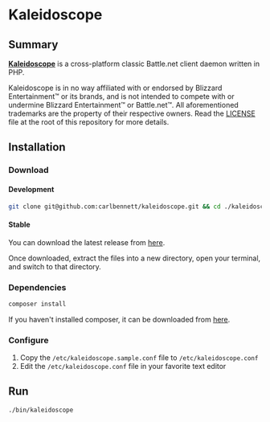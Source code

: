 # Kaleidoscope
## Summary
[**Kaleidoscope**](https://github.com/carlbennett/kaleidoscope) is a
cross-platform classic Battle.net client daemon written in PHP.

Kaleidoscope is in no way affiliated with or endorsed by Blizzard
Entertainment&trade; or its brands, and is not intended to compete with
or undermine Blizzard Entertainment&trade; or Battle.net&trade;. All
aforementioned trademarks are the property of their respective owners. Read the
[LICENSE](https://github.com/carlbennett/kaleidoscope/blob/php/LICENSE.md) file
at the root of this repository for more details.

## Installation
### Download
#### Development
```sh
git clone git@github.com:carlbennett/kaleidoscope.git && cd ./kaleidoscope
```

#### Stable
You can download the latest release from
[here](https://github.com/carlbennett/kaleidoscope/releases/latest).

Once downloaded, extract the files into a new directory, open your terminal,
and switch to that directory.

### Dependencies
```sh
composer install
```

If you haven't installed composer, it can be downloaded from
[here](https://getcomposer.org/download/).

### Configure
1. Copy the `/etc/kaleidoscope.sample.conf` file to `/etc/kaleidoscope.conf`
2. Edit the `/etc/kaleidoscope.conf` file in your favorite text editor

## Run
```sh
./bin/kaleidoscope
```
